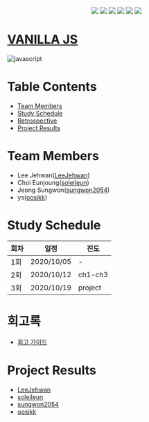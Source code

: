 <p align="center">
    <a href="https://github.com/Alpha-ka-JS/VANILLA-JS/graphs/contributors" alt="Contributors">
        <img src="https://img.shields.io/github/contributors/Alpha-ka-js/VANILLA-JS?&color=brightgreen" /></a>
    <a href="#" alt="Languages">
        <img src="https://img.shields.io/github/languages/count/Alpha-ka-JS/VANILLA-JS?&color=brightgreen" /></a>
    <a href="#" alt="TopLanguages">
        <img src="https://img.shields.io/github/languages/top/Alpha-ka-JS/VANILLA-JS?&color=brightgreen" /></a>
    <a href="#">
        <img src="https://img.shields.io/github/repo-size/Alpha-ka-JS/VANILLA-JS" /></a>
    <a href="https://github.com/Alpha-ka-JS/VANILLA-JS/pulse">
        <img src="https://img.shields.io/github/commit-activity/m/Alpha-ka-JS/VANILLA-JS"></a>
    <a href="#">
        <img src="https://img.shields.io/github/last-commit/Alpha-ka-JS/VANILLA-JS"></a>
</p>

# [VANILLA JS](https://alpha-ka-js.github.io/VANILLA-JS/)
![javascript](https://upload.wikimedia.org/wikipedia/commons/thumb/9/99/Unofficial_JavaScript_logo_2.svg/280px-Unofficial_JavaScript_logo_2.svg.png)

# Table Contents
* [Team Members](#team-members)
* [Study Schedule](#study-schedule)
* [Retrospective](#retrospective)
* [Project Results](#project-result) 

# <a name="team-members"></a>Team Members
* Lee Jehwan([LeeJehwan](https://github.com/LeeJehwan))
* Choi Eunjoung([soleileun](https://github.com/soleileun))
* Jeong Sungwon([sungwon2054](https://github.com/sungwon2054))
* ys([oosikk](https://github.com/oosikk))

# <a name="study-schedule"></a>Study Schedule

회차 | 일정 | 진도
------|------|-----
1회|2020/10/05|-
2회|2020/10/12|ch1-ch3
3회|2020/10/19|project

# <a name="retrospective"></a>회고록
* [회고 가이드](https://alpha-ka-js.github.io/VANILLA-JS/Retrospective/)

# <a name="project-result"></a>Project Results
* [LeeJehwan](https://alpha-ka-js.github.io/VANILLA-JS/LeeJehwan/chrome/clone-project)
* [soleileun](https://alpha-ka-js.github.io/VANILLA-JS/ChoiEunjoung/chrome/clone-project)
* [sungwon2054](https://alpha-ka-js.github.io/VANILLA-JS/JeongSungWon/chrome/clone-project)
* [oosikk](https://alpha-ka-js.github.io/VANILLA-JS/ys/chrome/clone-project)
